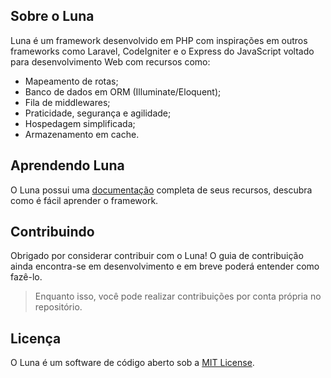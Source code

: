 ## Sobre o Luna

Luna é um framework desenvolvido em PHP com inspirações em outros frameworks como Laravel, CodeIgniter e o Express do JavaScript voltado para desenvolvimento Web com recursos como:

- Mapeamento de rotas;
- Banco de dados em ORM (Illuminate/Eloquent);
- Fila de middlewares;
- Praticidade, segurança e agilidade;
- Hospedagem simplificada;
- Armazenamento em cache.

## Aprendendo Luna

O Luna possui uma [documentação](https://jjrdev.gitbook.io/luna/) completa de seus recursos, descubra como é fácil aprender o framework.

## Contribuindo

Obrigado por considerar contribuir com o Luna! O guia de contribuição ainda encontra-se em desenvolvimento e em breve poderá entender como fazê-lo.

> Enquanto isso, você pode realizar contribuições por conta própria no repositório.

## Licença

O Luna é um software de código aberto sob a [MIT License](https://github.com/jjr-dev/luna/blob/main/LICENSE).
